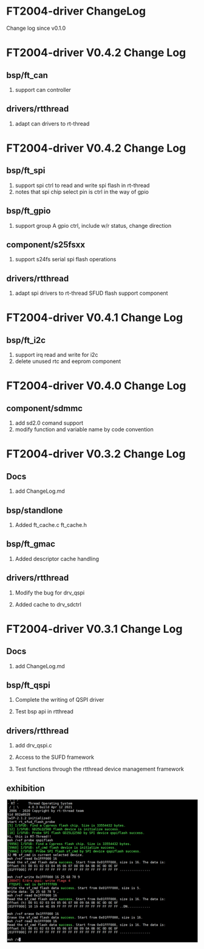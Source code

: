 # FT2004-driver ChangeLog

Change log since v0.1.0

# FT2004-driver V0.4.2 Change Log

## bsp/ft_can

1. support can controller

## drivers/rtthread

1. adapt can drivers to rt-thread

# FT2004-driver V0.4.2 Change Log

## bsp/ft_spi

1. support spi ctrl to read and write spi flash in rt-thread
2. notes that spi chip select pin is ctrl in the way of gpio

## bsp/ft_gpio

1. support group A gpio ctrl, include w/r status, change direction

## component/s25fsxx

1. support s24fs serial spi flash operations

## drivers/rtthread

1. adapt spi drivers to rt-thread SFUD flash support component

# FT2004-driver V0.4.1 Change Log

## bsp/ft_i2c

1. support irq read and write for i2c
2. delete unused rtc and eeprom component

# FT2004-driver V0.4.0 Change Log

## component/sdmmc

1. add sd2.0 comand support
2. modify function and variable name by code convention

# FT2004-driver V0.3.2 Change Log

## Docs

1. add ChangeLog.md

## bsp/standlone

1. Added ft_cache.c ft_cache.h

## bsp/ft_gmac

1. Added descriptor cache handling

## drivers/rtthread

1. Modify the bug for drv_qspi

1. Added cache to drv_sdctrl

# FT2004-driver V0.3.1 Change Log

## Docs

1. add ChangeLog.md

## bsp/ft_qspi

1. Complete the writing of QSPI driver

2. Test bsp api in rtthread

## drivers/rtthread

1. add drv_qspi.c

2. Access to the SUFD framework

3. Test functions through the rtthread device management framework

## exhibition

![](./figures/v0.3.0_add.png)
